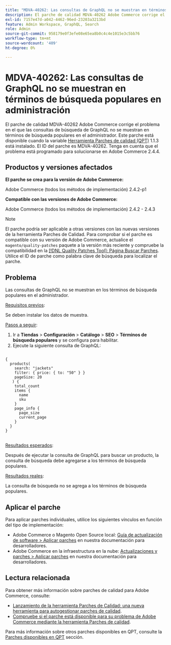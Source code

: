 ```yaml
---
title: "MDVA-40262: Las consultas de GraphQL no se muestran en términos de búsqueda populares en administración"
description: El parche de calidad MDVA-40262 Adobe Commerce corrige el problema en el que las consultas de búsqueda de GraphQL no se muestran en términos de búsqueda populares en el administrador. Este parche está disponible cuando está instalada la [Quality Patches Tool (QPT)](https://devdocs.magento.com/guides/v2.4/comp-mgr/patching.html#mqp) 1.1.3. El ID del parche es MDVA-40262. Tenga en cuenta que el problema está programado para solucionarse en Adobe Commerce 2.4.4.
exl-id: 7157e47d-a042-4462-96ed-23203a3213bd
feature: Admin Workspace, GraphQL, Search
role: Admin
source-git-commit: 958179e0f3efe08e65ea8b0c4c4e1015e3c5bb76
workflow-type: tm+mt
source-wordcount: '409'
ht-degree: 0%

---
```


# MDVA-40262: Las consultas de GraphQL no se muestran en términos de búsqueda populares en administración

El parche de calidad MDVA-40262 Adobe Commerce corrige el problema en el que las consultas de búsqueda de GraphQL no se muestran en términos de búsqueda populares en el administrador. Este parche está disponible cuando la variable [Herramienta Parches de calidad (QPT)](https://devdocs.magento.com/guides/v2.4/comp-mgr/patching.html#mqp) 1.1.3 está instalado. El ID del parche es MDVA-40262. Tenga en cuenta que el problema está programado para solucionarse en Adobe Commerce 2.4.4.

## Productos y versiones afectados

**El parche se crea para la versión de Adobe Commerce:**

Adobe Commerce (todos los métodos de implementación) 2.4.2-p1

**Compatible con las versiones de Adobe Commerce:**

Adobe Commerce (todos los métodos de implementación) 2.4.2 - 2.4.3

>[!NOTE]
>
>El parche podría ser aplicable a otras versiones con las nuevas versiones de la herramienta Parches de Calidad. Para comprobar si el parche es compatible con su versión de Adobe Commerce, actualice el `magento/quality-patches` paquete a la versión más reciente y compruebe la compatibilidad en la [[!DNL Quality Patches Tool]: Página Buscar Parches](https://devdocs.magento.com/quality-patches/tool.html#patch-grid). Utilice el ID de parche como palabra clave de búsqueda para localizar el parche.

## Problema

Las consultas de GraphQL no se muestran en los términos de búsqueda populares en el administrador.

<u>Requisitos previos</u>:

Se deben instalar los datos de muestra.

<u>Pasos a seguir</u>:

1. Ir a **Tiendas** > **Configuración** > **Catálogo** > **SEO** > **Términos de búsqueda populares** y se configura para habilitar.
1. Ejecute la siguiente consulta de GraphQL:

<pre>
<code class="language-graphql">
{
  products(
    search: "jackets"
    filter: { price: { to: "50" } }
    pageSize: 20
   ) {
    total_count
    items {
      name
      sku
    }
    page_info {
      page_size
      current_page
    }
  }
}
</code>
</pre>

<u>Resultados esperados</u>:

Después de ejecutar la consulta de GraphQL para buscar un producto, la consulta de búsqueda debe agregarse a los términos de búsqueda populares.

<u>Resultados reales</u>:

La consulta de búsqueda no se agrega a los términos de búsqueda populares.

## Aplicar el parche

Para aplicar parches individuales, utilice los siguientes vínculos en función del tipo de implementación:

* Adobe Commerce o Magento Open Source local: [Guía de actualización de software > Aplicar parches](https://devdocs.magento.com/guides/v2.4/comp-mgr/patching/mqp.html) en nuestra documentación para desarrolladores.
* Adobe Commerce en la infraestructura en la nube: [Actualizaciones y parches > Aplicar parches](https://devdocs.magento.com/cloud/project/project-patch.html) en nuestra documentación para desarrolladores.

## Lectura relacionada

Para obtener más información sobre parches de calidad para Adobe Commerce, consulte:

* [Lanzamiento de la herramienta Parches de Calidad: una nueva herramienta para autogestionar parches de calidad](/help/announcements/adobe-commerce-announcements/magento-quality-patches-released-new-tool-to-self-serve-quality-patches.md).
* [Compruebe si el parche está disponible para su problema de Adobe Commerce mediante la herramienta Parches de calidad](/help/support-tools/patches-available-in-qpt-tool/check-patch-for-magento-issue-with-magento-quality-patches.md).

Para más información sobre otros parches disponibles en QPT, consulte la [Parches disponibles en QPT](https://support.magento.com/hc/en-us/sections/360010506631-Patches-available-in-QPT-tool-) sección.
